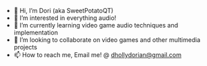 - 👋 Hi, I’m Dori (aka SweetPotatoQT)
- 👀 I’m interested in everything audio! 
- 🌱 I’m currently learning video game audio techniques and implementation 
- 💞️ I’m looking to collaborate on video games and other multimedia projects
- 📫 How to reach me, Email me! @ dhollydorian@gmail.com

<!---
dhollydorian/dhollydorian is a ✨ special ✨ repository because its `README.md` (this file) appears on your GitHub profile.
You can click the Preview link to take a look at your changes.
--->
